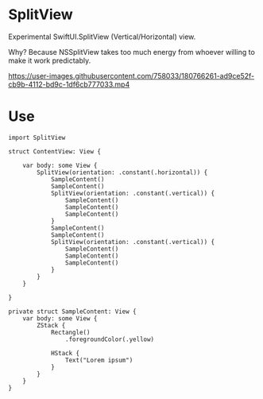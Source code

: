 # SplitView

Experimental SwiftUI.SplitView (Vertical/Horizontal) view.

Why? Because NSSplitView takes too much energy from whoever willing to make it work predictably.

https://user-images.githubusercontent.com/758033/180766261-ad9ce52f-cb9b-4112-bd9c-1df6cb777033.mp4

# Use

```
import SplitView

struct ContentView: View {

    var body: some View {
        SplitView(orientation: .constant(.horizontal)) {
            SampleContent()
            SampleContent()
            SplitView(orientation: .constant(.vertical)) {
                SampleContent()
                SampleContent()
                SampleContent()
            }
            SampleContent()
            SampleContent()
            SplitView(orientation: .constant(.vertical)) {
                SampleContent()
                SampleContent()
                SampleContent()
            }
        }
    }
    
}

private struct SampleContent: View {
    var body: some View {
        ZStack {
            Rectangle()
                .foregroundColor(.yellow)

            HStack {
                Text("Lorem ipsum")
            }
        }
    }
}
```
